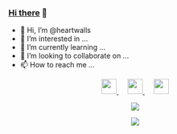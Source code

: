 ### <a href="https://heartwalls.github.io/" target="_blank">Hi there</a> 👋


- 👋 Hi, I’m @heartwalls
- 👀 I’m interested in ...
- 🌱 I’m currently learning ...
- 💞️ I’m looking to collaborate on ...
- 📫 How to reach me ...

<!---
heartwalls/heartwalls is a ✨ special ✨ repository because its `README.md` (this file) appears on your GitHub profile.
You can click the Preview link to take a look at your changes.
--->

<p align="center">
  <a href="https://blog.csdn.net/xxx?spm=1001.2100.3001.5343" target="_blank" title="CSDN博客">
    <img src="https://img.icons8.com/material/48/000000/csdn.png" width="30px"/>
  </a>
  &emsp;
  <a href= "https://xxx.gitee.io" target="_blank" title="个人站点">
    <img src="https://img.icons8.com/metro/26/000000/home.png" width="30px"/>
  </a>
  &emsp;
  <a href="https://javanote.doc.xxx.cn/" target="_blank" title="Java笔记">
    <img src="https://img.icons8.com/ios-glyphs/256/000000/coffee.png" width="30px"/>
  </a>  
</p>
<p align="center">
  <a href="https://github.com/heartwalls">
    <img src="https://github-profile-trophy.vercel.app/?username=heartwalls&theme=darkhub" />
  </a>
</p>
<p align="center">
  <a href="https://github.com/heartwalls">
    <img src="https://github-readme-stats.vercel.app/api?username=heartwalls&theme=dracula&show_icons=true" />
  </a>
</p>
